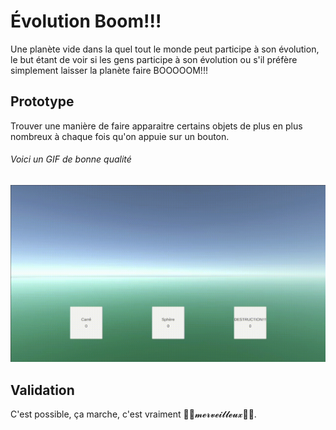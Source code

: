 # Évolution Boom!!!

Une planète vide dans la quel tout le monde peut participe à son évolution, le but étant de voir si les gens participe à son évolution ou s'il préfère simplement laisser la planète faire BOOOOOM!!!

## Prototype
Trouver une manière de faire apparaitre certains objets de plus en plus nombreux à chaque fois qu'on appuie sur un bouton.  

###### Voici un GIF de bonne qualité
![prototype](images/presentation/prototype.gif)

## Validation
C'est possible, ça marche, c'est vraiment 🌈🦄𝓶𝓮𝓻𝓿𝓮𝓲𝓵𝓵𝓮𝓾𝔁🦄🌈.

